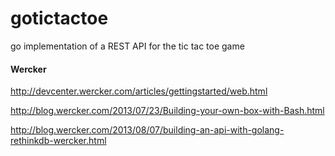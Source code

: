 gotictactoe
===========

go implementation of a REST API for the tic tac toe game


#### Wercker

http://devcenter.wercker.com/articles/gettingstarted/web.html

http://blog.wercker.com/2013/07/23/Building-your-own-box-with-Bash.html

http://blog.wercker.com/2013/08/07/building-an-api-with-golang-rethinkdb-wercker.html


#### 
